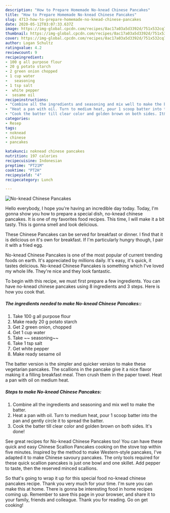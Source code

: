 ```yaml
---
description: "How to Prepare Homemade No-knead Chinese Pancakes"
title: "How to Prepare Homemade No-knead Chinese Pancakes"
slug: 4713-how-to-prepare-homemade-no-knead-chinese-pancakes
date: 2020-05-12T03:07:33.637Z
image: https://img-global.cpcdn.com/recipes/8ac17a03a5d3392d/751x532cq70/no-knead-chinese-pancakes-recipe-main-photo.jpg
thumbnail: https://img-global.cpcdn.com/recipes/8ac17a03a5d3392d/751x532cq70/no-knead-chinese-pancakes-recipe-main-photo.jpg
cover: https://img-global.cpcdn.com/recipes/8ac17a03a5d3392d/751x532cq70/no-knead-chinese-pancakes-recipe-main-photo.jpg
author: Logan Schultz
ratingvalue: 4.2
reviewcount: 9
recipeingredient:
- 100 g all purpose flour
- 20 g potato starch
- 2 green onion chopped
- 1 cup water
-   seasoning
- 1 tsp salt
-  white pepper
-  sesame oil
recipeinstructions:
- "Combine all the ingredients and seasoning and mix well to make the batter."
- "Heat a pan with oil. Turn to medium heat, pour 1 scoop batter into the pan and gently circle it to spread the batter."
- "Cook the batter till clear color and golden brown on both sides. It&#39;s done!"
categories:
- Resep
tags:
- noknead
- chinese
- pancakes

katakunci: noknead chinese pancakes
nutrition: 197 calories
recipecuisine: Indonesian
preptime: "PT21M"
cooktime: "PT2H"
recipeyield: "4"
recipecategory: Lunch

---
```



![No-knead Chinese Pancakes](https://img-global.cpcdn.com/recipes/8ac17a03a5d3392d/751x532cq70/no-knead-chinese-pancakes-recipe-main-photo.jpg)

Hello everybody, I hope you're having an incredible day today. Today, I'm gonna show you how to prepare a special dish, no-knead chinese pancakes. It is one of my favorites food recipes. This time, I will make it a bit tasty. This is gonna smell and look delicious.

These Chinese Pancakes can be served for breakfast or dinner. I find that it is delicious on it&#39;s own for breakfast. If I&#39;m particularly hungry though, I pair it with a fried egg.

No-knead Chinese Pancakes is one of the most popular of current trending foods on earth. It's appreciated by millions daily. It's easy, it's quick, it tastes delicious. No-knead Chinese Pancakes is something which I've loved my whole life. They're nice and they look fantastic.


To begin with this recipe, we must first prepare a few ingredients. You can have no-knead chinese pancakes using 8 ingredients and 3 steps. Here is how you cook that.

##### The ingredients needed to make No-knead Chinese Pancakes::

1. Take 100 g all purpose flour
1. Make ready 20 g potato starch
1. Get 2 green onion, chopped
1. Get 1 cup water
1. Take  ~~ seasoning~~
1. Take 1 tsp salt
1. Get  white pepper
1. Make ready  sesame oil


The batter version is the simpler and quicker version to make these vegetarian pancakes. The scallions in the pancake give it a nice flavor making it a filling breakfast meal. Then crush them in the paper towel. Heat a pan with oil on medium heat. 

##### Steps to make No-knead Chinese Pancakes:

1. Combine all the ingredients and seasoning and mix well to make the batter.
1. Heat a pan with oil. Turn to medium heat, pour 1 scoop batter into the pan and gently circle it to spread the batter.
1. Cook the batter till clear color and golden brown on both sides. It&#39;s done!


See great recipes for No-knead Chinese Pancakes too! You can have these quick and easy Chinese Scallion Pancakes cooking on the stove top within five minutes. Inspired by the method to make Western-style pancakes, I&#39;ve adapted it to make Chinese savoury pancakes. The only tools required for these quick scallion pancakes is just one bowl and one skillet. Add pepper to taste, then the reserved minced scallions. 

So that's going to wrap it up for this special food no-knead chinese pancakes recipe. Thank you very much for your time. I'm sure you can make this at home. There is gonna be interesting food in home recipes coming up. Remember to save this page in your browser, and share it to your family, friends and colleague. Thank you for reading. Go on get cooking!

